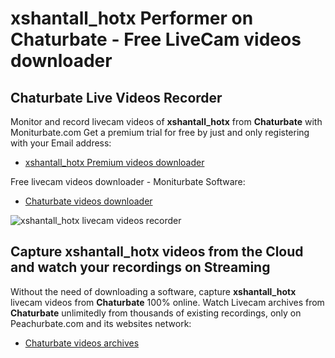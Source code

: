 # xshantall_hotx Performer on Chaturbate - Free LiveCam videos downloader

## Chaturbate Live Videos Recorder

Monitor and record livecam videos of **xshantall_hotx** from **Chaturbate** with Moniturbate.com
Get a premium trial for free by just and only registering with your Email address:
* [xshantall_hotx Premium videos downloader](https://moniturbate.com/request-demo-licence-key.html)

Free livecam videos downloader - Moniturbate Software:
* [Chaturbate videos downloader](https://moniturbate.com/moniturbate-download-software.html)

![xshantall_hotx livecam videos recorder](https://peachurnet.com/templates/moniturbate-software.png)


## Capture xshantall_hotx videos from the Cloud and watch your recordings on Streaming

Without the need of downloading a software, capture **xshantall_hotx** livecam videos from **Chaturbate** 100% online.
Watch Livecam archives from **Chaturbate** unlimitedly from thousands of existing recordings, only on Peachurbate.com and its websites network:
* [Chaturbate videos archives](https://peachurnet.com/)